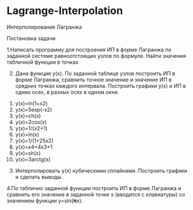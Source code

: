 # Lagrange-Interpolation
Интерполирование Лагранжа

Постановка задачи  

1.Написать программу для построения ИП в форме Лагранжа по заданной системе равноотстоящих узлов по формуле. Найти значения табличной функции в точках  

2. Дана функция у(х). По заданной таблице узлов построить ИП в форме Лагранжа, сравнить точное значение и значение ИП в средних точках каждого интервала. 
Построить графики у(х) и ИП в одних осях, в разных осях в одном окне. 

1) y(x)=ln(1+x2) 
2) y(x)=5exp(-x2) 
3) y(x)=ch(x) 
4) y(x)=2cos(x) 
5) y(x)=1/(x2+1) 
6) y(x)=ln(x) 
7) y(x)=1/(1+25x2) 
8) y(x)=x4+4x3+1 
9) y(x)=sh(x) 
10) y(x)=3arctg(x) 

3. Интерполировать у(х) кубическими сплайнами. Построить графики и сделать выводы. 

4.По таблично заданной функции построить ИП в форме Лагранжа и сравнить его значение в заданной точке х (вводится с клавиатуры) со значением функции y=sin(𝛑x). 

 
